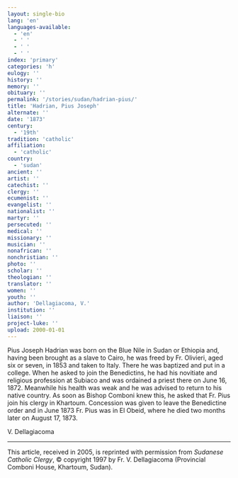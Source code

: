 ```yaml
---
layout: single-bio
lang: 'en'
languages-available:
  - 'en'
  - ' '
  - ' '
  - ' '
index: 'primary'
categories: 'h'
eulogy: ''
history: ''
memory: ''
obituary: ''
permalink: '/stories/sudan/hadrian-pius/'
title: 'Hadrian, Pius Joseph'
alternate: ''
date: '1873'
century:
  - '19th'
tradition: 'catholic'
affiliation:
  - 'catholic'
country:
  - 'sudan'
ancient: ''
artist: ''
catechist: ''
clergy: ''
ecumenist: ''
evangelist: ''
nationalist: ''
martyr: ''
persecuted: ''
medical: ''
missionary: ''
musician: ''
nonafrican: ''
nonchristian: ''
photo: ''
scholar: ''
theologian: ''
translator: ''
women: ''
youth: ''
author: 'Dellagiacoma, V.'
institution: ''
liaison: ''
project-luke: ''
upload: 2000-01-01
---
```



Pius Joseph Hadrian was born on the Blue Nile in Sudan or Ethiopia and, having been brought as a slave to Cairo, he was freed by Fr. Olivieri, aged six or seven, in 1853 and taken to Italy. There he was baptized and put in a college. When he asked to join the Benedictins, he had his novitiate and religious profession at Subiaco and was ordained a priest there on June 16, 1872. Meanwhile his health was weak and he was advised to return to his native country. As soon as Bishop Comboni knew this, he asked that Fr. Pius join his clergy in Khartoum. Concession was given to leave the Benedictine order and in June 1873 Fr. Pius was in El Obeid, where he died two months later on August 17, 1873.

V. Dellagiacoma

---

This article, received in 2005, is reprinted with permission from *Sudanese Catholic Clergy*, © copyright 1997 by Fr. V. Dellagiacoma (Provincial Comboni House, Khartoum, Sudan).